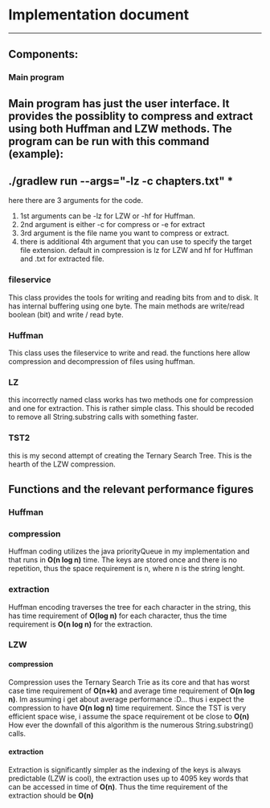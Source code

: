 # Implementation document
-----
## Components:
### Main program

Main program has just the user interface. It provides the possiblity to compress and extract using both Huffman and LZW methods.
The program can be run with this command (example):
---
 ./gradlew run --args="-lz -c chapters.txt" *
---
here there are 3 arguments for the code.
1. 1st arguments can be -lz for LZW or -hf for Huffman.
2. 2nd argument is either -c for compress or -e for extract
3. 3rd argument is the file name you want to compress or extract.
4. there is additional 4th argument that you can use to specify the target file extension. default in compression is lz for LZW and hf for Huffman and .txt for extracted file.

### fileservice
This class provides the tools for writing and reading bits from and to disk. It has internal buffering using one byte. The main methods are write/read boolean (bit) and write / read byte.

### Huffman 
This class uses the fileservice to write and read. the functions here allow compression and decompression of files using huffman.

### LZ
this incorrectly named class works has two methods one for compression and one for extraction. This is rather simple class.
This should be recoded to remove all String.substring calls with something faster.

### TST2
this is my second attempt of creating the Ternary Search Tree. This is the hearth of the LZW compression.

## Functions and the relevant performance figures
### Huffman
### compression
Huffman coding utilizes the java priorityQueue in my implementation and that runs in **O(n log n)** time. The keys are stored once and there is no repetition, thus the space requirement is n, where n is the string lenght.
### extraction
Huffman encoding traverses the tree for each character in the string, this has time requirement of **O(log n)** for each character, thus the time requirement is **O(n log n)** for the extraction.

### LZW
#### compression
Compression uses the Ternary Search Trie as its core and that has worst case time requirement of **O(n+k)** and average time requirement of **O(n log n)**. Im assuming i get about average performance :D... thus i expect the compression to have  **O(n log n)** time requirement. Since the TST is very efficient space wise, i assume the space requirement ot be close to **O(n)**
How ever the downfall of this algorithm is the numerous String.substring() calls. 
#### extraction
Extraction is significantly simpler as the indexing of the keys is always predictable (LZW is cool), the extraction uses up to 4095 key words that can be accessed in time of **O(n)**. Thus the time requirement of the extraction should be **O(n)**


